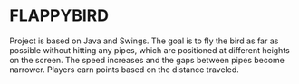 # FLAPPYBIRD
Project is based on Java and Swings. The goal is to fly the bird as far as possible without hitting any pipes, which are positioned at different heights on the screen. The speed increases and the gaps between pipes become narrower. Players earn points based on the distance traveled.
